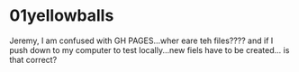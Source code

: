 # 01yellowballs

Jeremy, I am confused with GH PAGES...wher eare teh files????
and if I push down to my computer to test locally...new fiels have to be created...
is that correct?
